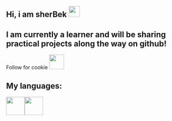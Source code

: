 ## Hi, i am sherBek <img src="https://media1.giphy.com/media/D9fheEHDnZQRfjGUsS/giphy.webp?cid=790b76115zgtg37qc5p13nx2y53i3jl2hed8dxehb2u3qpv6&ep=v1_gifs_search&rid=giphy.webp&ct=g" width="30px">

<h2>  I am currently a learner and will be sharing practical projects along the way on github!</h2> 
Follow for cookie <img src="[(https://media4.giphy.com/media/Yjq7OWdyjLUkJ5tUOV/giphy.webp?cid=ecf05e47dlsdc10wnmpozrgrb46obfin3ktzpj7h9gea5y2i&ep=v1_gifs_search&rid=giphy.webp&ct=g](https://media.tenor.com/4WFS40eRCh8AAAAm/cookie.webp)](https://encrypted-tbn0.gstatic.com/images?q=tbn:ANd9GcTuBjR56NYPaPmWCSxTuyLyzt77zyYvVSMI6A&s)" width = "40px">

<h2>My languages:</h2>

 <img src="https://cdn-icons-gif.flaticon.com/17905/17905439.gif" width="50px" height="50px"><img src="[https://cdn-icons-png.flaticon.com/128/5968/5968292.png](https://cdn-icons-png.flaticon.com/128/9695/9695720.png)" width="50px" height="50px">
